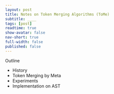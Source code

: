 ```yaml
---
layout: post
title: Notes on Token Merging Algorithms (ToMe)
subtitle: ____
tags: [post]
readtime: true
show-avatar: false
nav-short: true
full-width: false
published: false
---
```


Outline

- History
- Token Merging by Meta
- Experiments
- Implementation on AST

